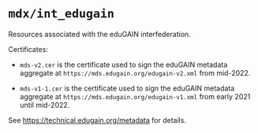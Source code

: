 # `mdx/int_edugain`

Resources associated with the eduGAIN interfederation.

Certificates:

* `mds-v2.cer` is the certificate used to sign the eduGAIN
  metadata aggregate at `https://mds.edugain.org/edugain-v2.xml`
  from mid-2022.

* `mds-v1-1.cer` is the certificate used to sign the eduGAIN
  metadata aggregate at `https://mds.edugain.org/edugain-v1.xml`
  from early 2021 until mid-2022.

See <https://technical.edugain.org/metadata> for details.
